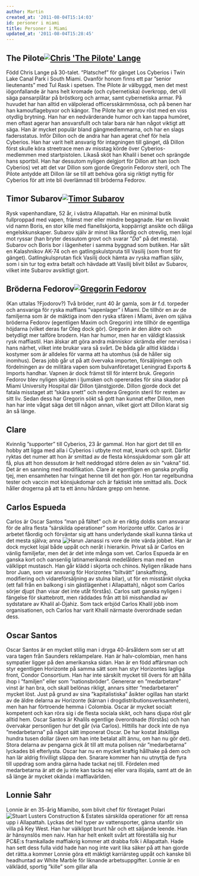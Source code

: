 ```yaml
---
author: Martin
created_at: '2011-08-04T15:14:03'
id: personer i miami
title: Personer i Miami
updated_at: '2011-08-04T15:28:45'
---
```

## The Pilote[<img src="http://kampanj.ripperdoc.net/wp-content/uploads/Chris-The-Pilote-Lange.jpg" title="Chris &#39;The Pilote&#39; Lange" class="alignright size-medium wp-image-598" />]

Född Chris Lange på 30-talet. “Platschef” för gänget Los Cyberios i Twin Lake Canal Park i South Miami. Ovanför honom finns ett par ”senior lieutenants” med Tul Rask i spetsen. The Pilote är välbyggd, men det mest iögonfallande är hans helt kromade (och cybernetiska) överkropp, det vill säga pansarplåtar på bröstkorg och armar, samt cybernetiska armar. På huvudet har han alltid en välpolerad officersskärmmössa, och på benen har han kamouflagebyxor och kängor. The Pilote har en grov röst med en viss otydlig brytning. Han har en nedvärderande humor och kan tappa humöret, men oftast agerar han ansvarsfullt och talar bara när han något viktigt att säga. Han är mycket populär bland gängmedlemmarna, och har en slags fadersstatus. Inför Dillon och de andra har han agerat chef för hela Cyberios. Han har varit helt ansvarig för intagningen till gänget, då Dillon först skulle köra streetrace men av misstag körde över Cyberios-medlemmen med startpistolen. Likaså sköt han Khalil i benet och sprängde hans sportbil. Han har dessutom nyligen delgjort för Dillon att han (och Cyberios) vet att det var Dillon som gjorde Gregorin Fedorov steril, och The Pilote antydde att Dillon lär se till att behöva göra sig riktigt nyttig för Cyberios för att inte bli överlämnad till bröderna Fedorov.

## Timor Subarov[<img src="http://kampanj.ripperdoc.net/wp-content/uploads/Timor-Subarov-243x300.jpg" title="Timor Subarov" class="alignright size-medium wp-image-599" />]

Rysk vapenhandlare, 52 år, i västra Allapattah. Har en minimal butik fullproppad med vapen, främst mer eller mindre begagnade. Har en livvakt vid namn Boris, en stor kille med flanellskjorta, koppärrigt ansikte och dåliga engelskkunskaper. Subarov själv är minst lika fåordig och otrevlig, men lojal mot ryssar (han bryter dessutom grovt och svarar ”*Da*” på det mesta). Subarov och Boris bor i lägenheter i samma byggnad som butiken. Har sålt en Kalashnikov AK-74 och en gatlingskulstpruta till Vasilij (som front för gänget). Gatlingkulsprutan fick Vasilij dock hämta av ryska maffian själv, som i sin tur tog extra betalt och hävdade att Vasilij blivit blåst av Subarov, vilket inte Subarov avsiktligt gjort.

## Bröderna Fedorov[<img src="http://kampanj.ripperdoc.net/wp-content/uploads/Gregorin-Fedorov-293x300.jpg" title="Gregorin Fedorov" class="alignright size-medium wp-image-600" />]

(Kan uttalas ?Fjodorov?) Två bröder, runt 40 år gamla, som är f.d. torpeder och ansvariga för ryska maffians ”vapenlager” i Miami. De tillhör en av de familjerna som är de mäktiga inom den ryska sfären i Miami, även om själva bröderna Fedorov (egentligen Maxim och Gregorin) inte tillhör de egentliga höjdarna (vilket deras far Oleg dock gör). Gregorin är den äldre och betydligt mer talföre brodern. Han har humor, men har en väldigt klassisk rysk maffiastil. Han älskar att göra andra människor skrämda eller nervösa i hans närhet, vilket inte brukar vara så svårt. De båda går alltid klädda i kostymer som är alldeles för varma att ha utomhus (så de håller sig inomhus). Deras jobb går ut på att övervaka importen, försäljningen och fördelningen av de militära vapen som bulvanföretaget Leningrad Exports & Imports handhar. Vapnen är dock främst till för internt bruk. Gregorin Fedorov blev nyligen skjuten i ljumsken och opererades för sina skador på Miami University Hospital där Dillon tjänstgjorde. Dillon gjorde dock det fatala misstaget att ”skära snett” och rendera Gregorin steril för resten av sitt liv. Sedan dess har Gregorin sökt så gott han kunnat efter Dillon, men han har inte vågat säga det till någon annan, vilket gjort att Dillon klarat sig än så länge.

## Clare

Kvinnlig ”supporter” till Cyberios, 23 år gammal. Hon har gjort det till en hobby att ligga med alla i Cyberios i utbyte mot mat, knark och sprit. Därför ryktas det numer att hon är smittad av de flesta könssjukdomar som går att få, plus att hon dessutom är helt neddrogad större delen av sin ”vakna” tid. Det är en sanning med modifikation. Clare är egentligen en ganska prydlig tjej, men ensamheten har tvingat henne till det hon gör. Hon tar regelbundna tester och vaccin mot könsjukdomar och är faktiskt inte smittad alls. Dock håller drogerna på att ta ett ännu hårdare grepp om henne.

## Carlos Espueda

Carlos är Oscar Santos ”man på fältet” och är en riktig doldis som ansvarar för de allra flesta ”särskilda operationer” som Horizonte utför. Carlos är i arbetet fåordig och förväntar sig att hans underlydande skall kunna tänka ut det mesta själva; anna <img src="http://kampanj.ripperdoc.net/wp-content/uploads/Harun-Janassi.jpg" title="Harun Janassi" class="alignright size-medium wp-image-601" /> rs vore de inte värda jobbet. Han är dock mycket lojal både uppåt och neråt i hierarkin. Privat så är Carlos en vänlig familjefar, men det är det inte många som vet. Carlos Espueda är en ganska kort och oansenlig latinamerikansk medelålders man med en välklippt mustasch. Han går klädd i skjorta och chinos. Nyligen råkade hans bror Juan, som var ansvarig för Horizontes ”biltvätt” (anskaffning, modifiering och vidareförsäljning av stulna bilar), ut för en misstänkt olycka (ett fall från en balkong i sin gästlägenhet i Allapattah), något som Carlos sörjer djupt (han visar det inte utåt förstås). Carlos satt ganska nyligen i fängelse för skattebrott, men räddades från att bli misshandlad av sydstatare av Khalil al-Djahiz. Som tack erbjöd Carlos Khalil jobb inom organisationen, och Carlos har varit Khalil närmaste överordnade sedan dess.

## Oscar Santos

Oscar Santos är en mycket stilig man i dryga 40-årsåldern som ser ut att vara tagen från Saunders reklampelare. Han är halv-colombian, men hans sympatier ligger på den amerikanska sidan. Han är en född affärsman och styr egentligen Horizonte på samma sätt som han styr Horizontes lagliga front, Condor Consortium. Han har inte särskilt mycket till övers för att hålla ihop i ”familjen” eller som ”nationsbröder”. Genererar en ”medarbetare” vinst är han bra, och skall belönas rikligt, annars sitter ”medarbetaren” mycket löst. Just på grund av sina ”kapitalistiska” åsikter ogillas han starkt av de äldre delarna av Horizonte (kärnan i drogdistributionsverksamheten), men han har förtroende hemma i Colombia. Oscar är mycket socialt kompetent och kan röra sig i de flesta sociala skikt, och hans djupa röst går alltid hem. Oscar Santos är Khalils egentlige överordnade (förstås) och han övervakar personligen hur det går (via Carlos). Hittills har dock inte de nya ”medarbetarna” på något sätt imponerat Oscar. De har kostat åtskilliga hundra tusen dollar (även om han inte betalat allt ännu, om han nu gör det). Stora delarna av pengarna gick åt till att muta polisen när ”medarbetarna” lyckades bli efterlysta. Oscar har nu en mycket kraftig hållhake på dem och han lär aldrig frivilligt släppa den. Snarare kommer han nu utnyttja de fyra till uppdrag som andra gärna hade tackat nej till. Fördelen med medarbetarna är att de ju inte kan tacka nej eller vara illojala, samt att de än så länge är mycket okända i maffiavärlden.

## Lonnie Sahr

Lonnie är en 35-årig Miamibo, som blivit chef för företaget Polari <img src="http://kampanj.ripperdoc.net/wp-content/uploads/Stuart-Luster.jpg" title="Stuart Luster" class="alignright size-medium wp-image-602" />s Construction & Estates särskilda operationer för att rensa upp i Allapattah. Lyckas det hel typer av vattensporter, gärna utanför sin villa på Key West. Han har välklippt brunt hår och ett säljande leende. Han är hänsynslös men naiv. Han har helt enkelt svårt att föreställa sig hur PC&E:s framkallade maffiakrig kommer att drabba folk i Allapattah. Hade han sett dess fulla vidd hade han nog inte varit lika säker på att han gjorde det rätta.a kommer Lonnie göra ett mäktigt karriärsteg uppåt och kanske bli headhuntad av White Marble för liknande arbetsuppgifter. Lonnie är en välklädd, sportig ”kille” som gillar alla

  [<img src="http://kampanj.ripperdoc.net/wp-content/uploads/Chris-The-Pilote-Lange.jpg" title="Chris &#39;The Pilote&#39; Lange" class="alignright size-medium wp-image-598" />]: http://kampanj.ripperdoc.net/miami-vice-2059/personer-i-miami/attachment/chris-the-pilote-lange
  [<img src="http://kampanj.ripperdoc.net/wp-content/uploads/Timor-Subarov-243x300.jpg" title="Timor Subarov" class="alignright size-medium wp-image-599" />]: http://kampanj.ripperdoc.net/miami-vice-2059/personer-i-miami/attachment/timor-subarov
  [<img src="http://kampanj.ripperdoc.net/wp-content/uploads/Gregorin-Fedorov-293x300.jpg" title="Gregorin Fedorov" class="alignright size-medium wp-image-600" />]: http://kampanj.ripperdoc.net/miami-vice-2059/personer-i-miami/attachment/gregorin-fedorov